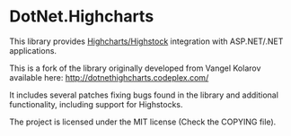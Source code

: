 DotNet.Highcharts
=================

This library provides [Highcharts/Highstock](http://www.highcharts.com/) integration with ASP.NET/.NET applications.

This is a fork of the library originally developed from Vangel Kolarov available here: http://dotnethighcharts.codeplex.com/

It includes several patches fixing bugs found in the library and additional functionality, including support for Highstocks.

The project is licensed under the MIT license (Check the COPYING file).
